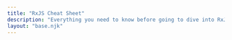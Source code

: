 ```yaml
---
title: "RxJS Cheat Sheet"
description: "Everything you need to know before going to dive into RxJS world"
layout: "base.njk"
---
```


